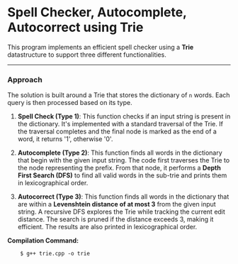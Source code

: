 
# Spell Checker, Autocomplete, Autocorrect using Trie

This program implements an efficient spell checker using a **Trie** datastructure to support three different functionalities.

---

### Approach

The solution is built around a Trie that stores the dictionary of `n` words. Each query is then processed based on its type.

1.  **Spell Check (Type 1)**: This function checks if an input string is present in the dictionary. It's implemented with a standard traversal of the Trie. If the traversal completes and the final node is marked as the end of a word, it returns '1', otherwise '0'.

2.  **Autocomplete (Type 2)**: This function finds all words in the dictionary that begin with the given input string. The code first traverses the Trie to the node representing the prefix. From that node, it performs a **Depth First Search (DFS)** to find all valid words in the sub-trie and prints them in lexicographical order.

3.  **Autocorrect (Type 3)**: This function finds all words in the dictionary that are within a **Levenshtein distance of at most 3** from the given input string. A recursive DFS explores the Trie while tracking the current edit distance. The search is pruned if the distance exceeds 3, making it efficient. The results are also printed in lexicographical order.

**Compilation Command:**

        $ g++ trie.cpp -o trie

